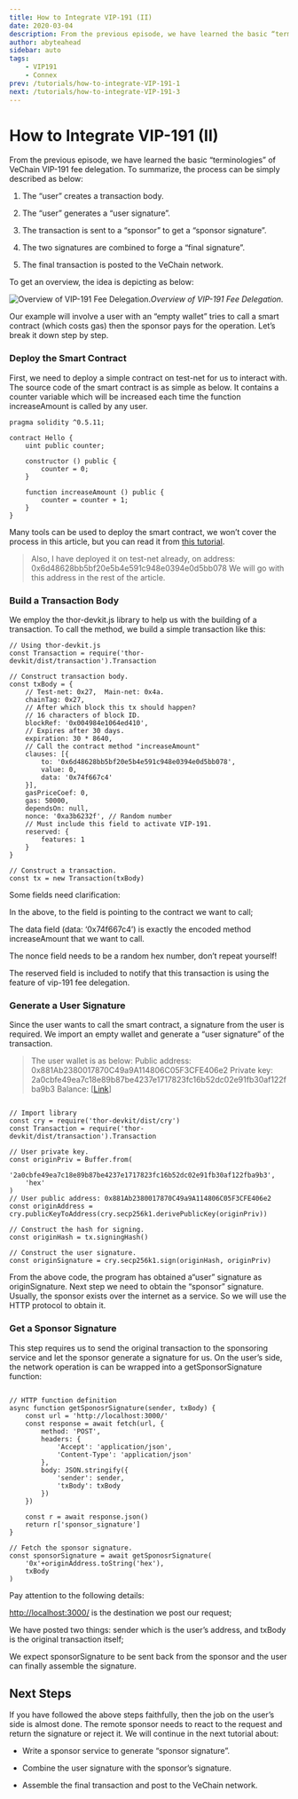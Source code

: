 ```yaml
---
title: How to Integrate VIP-191 (II)
date: 2020-03-04
description: From the previous episode, we have learned the basic “terminologies” of VeChain VIP-191 fee delegation. To summarize, the process can be simply described as below
author: abyteahead
sidebar: auto
tags:
    - VIP191
    - Connex
prev: /tutorials/how-to-integrate-VIP-191-1
next: /tutorials/how-to-integrate-VIP-191-3
---
```

# How to Integrate VIP-191 (II)

From the previous episode, we have learned the basic “terminologies” of VeChain VIP-191 fee delegation. To summarize, the process can be simply described as below:

1. The “user” creates a transaction body.

1. The “user” generates a “user signature”.

1. The transaction is sent to a “sponsor” to get a “sponsor signature”.

1. The two signatures are combined to forge a “final signature”.

1. The final transaction is posted to the VeChain network.

To get an overview, the idea is depicting as below:

![Overview of VIP-191 Fee Delegation.](https://cdn-images-1.medium.com/max/3140/1*sn2Hy9U6PYsA5xCSqspBBQ.png)*Overview of VIP-191 Fee Delegation.*

Our example will involve a user with an “empty wallet” tries to call a smart contract (which costs gas) then the sponsor pays for the operation. Let’s break it down step by step.

### Deploy the Smart Contract

First, we need to deploy a simple contract on test-net for us to interact with. The source code of the smart contract is as simple as below. It contains a counter variable which will be increased each time the function increaseAmount is called by any user.

```
pragma solidity ^0.5.11;

contract Hello {
    uint public counter;

    constructor () public {
        counter = 0;
    }

    function increaseAmount () public {
        counter = counter + 1;
    }
}
```

Many tools can be used to deploy the smart contract, we won’t cover the process in this article, but you can read it from [this tutorial](https://medium.com/@abyteahead/how-to-fast-deploy-a-smart-contract-on-vechain-with-bare-hands-eab8d7d96b43).
> Also, I have deployed it on test-net already, on address: 0x6d48628bb5bf20e5b4e591c948e0394e0d5bb078
We will go with this address in the rest of the article.

### Build a Transaction Body

We employ the thor-devkit.js library to help us with the building of a transaction. To call the method, we build a simple transaction like this:

```
// Using thor-devkit.js
const Transaction = require('thor-devkit/dist/transaction').Transaction

// Construct transaction body.
const txBody = {
    // Test-net: 0x27,  Main-net: 0x4a.
    chainTag: 0x27,
    // After which block this tx should happen?
    // 16 characters of block ID.
    blockRef: '0x004984e1064ed410',
    // Expires after 30 days.
    expiration: 30 * 8640,
    // Call the contract method "increaseAmount"
    clauses: [{
        to: '0x6d48628bb5bf20e5b4e591c948e0394e0d5bb078',
        value: 0,
        data: '0x74f667c4'
    }],
    gasPriceCoef: 0,
    gas: 50000,
    dependsOn: null,
    nonce: '0xa3b6232f', // Random number
    // Must include this field to activate VIP-191.
    reserved: { 
        features: 1
    }
}

// Construct a transaction.
const tx = new Transaction(txBody)
```

Some fields need clarification:

In the above, to the field is pointing to the contract we want to call;

The data field (data: ‘0x74f667c4’) is exactly the encoded method increaseAmount that we want to call.

The nonce field needs to be a random hex number, don’t repeat yourself!

The reserved field is included to notify that this transaction is using the feature of vip-191 fee delegation.

### Generate a User Signature

Since the user wants to call the smart contract, a signature from the user is required. We import an empty wallet and generate a “user signature” of the transaction.
> The user wallet is as below:
> Public address: 0x881Ab2380017870C49a9A114806C05F3CFE406e2
> Private key: 2a0cbfe49ea7c18e89b87be4237e1717823fc16b52dc02e91fb30af122fba9b3
> Balance: [[Link](https://explore-testnet.vechain.org/accounts/0x881ab2380017870c49a9a114806c05f3cfe406e2)]

```

// Import library
const cry = require('thor-devkit/dist/cry')
const Transaction = require('thor-devkit/dist/transaction').Transaction

// User private key.
const originPriv = Buffer.from(
    '2a0cbfe49ea7c18e89b87be4237e1717823fc16b52dc02e91fb30af122fba9b3',
    'hex'
)
// User public address: 0x881Ab2380017870C49a9A114806C05F3CFE406e2
const originAddress = cry.publicKeyToAddress(cry.secp256k1.derivePublicKey(originPriv))

// Construct the hash for signing.
const originHash = tx.signingHash()

// Construct the user signature.
const originSignature = cry.secp256k1.sign(originHash, originPriv)
```

From the above code, the program has obtained a“user” signature as originSignature. Next step we need to obtain the “sponsor” signature. Usually, the sponsor exists over the internet as a service. So we will use the HTTP protocol to obtain it.

### Get a Sponsor Signature

This step requires us to send the original transaction to the sponsoring service and let the sponsor generate a signature for us. On the user’s side, the network operation is can be wrapped into a getSponsorSignature function:

```

// HTTP function definition
async function getSponosrSignature(sender, txBody) {
    const url = 'http://localhost:3000/'
    const response = await fetch(url, {
        method: 'POST',
        headers: {
            'Accept': 'application/json',
            'Content-Type': 'application/json'
        },
        body: JSON.stringify({
            'sender': sender,
            'txBody': txBody
        })
    })

    const r = await response.json()
    return r['sponsor_signature']
}

// Fetch the sponsor signature.
const sponsorSignature = await getSponosrSignature(
    '0x'+originAddress.toString('hex'),
    txBody
)
```

Pay attention to the following details:

[http://localhost:3000/](http://localhost:3000/) is the destination we post our request;

We have posted two things: sender which is the user’s address, and txBody is the original transaction itself;

We expect sponsorSignature to be sent back from the sponsor and the user can finally assemble the signature.

## Next Steps

If you have followed the above steps faithfully, then the job on the user’s side is almost done. The remote sponsor needs to react to the request and return the signature or reject it. We will continue in the next tutorial about:

* Write a sponsor service to generate “sponsor signature”.

* Combine the user signature with the sponsor’s signature.

* Assemble the final transaction and post to the VeChain network.
